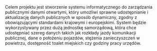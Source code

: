 Celem projektu jest stworzenie systemu informatycznego do zarządzania publicznymi danymi otwartymi, który umożliwi sprawne udostępnianie i aktualizację danych publicznych w sposób dynamiczny, zgodny z obowiązującymi standardami krajowymi i europejskimi. System będzie wykorzystywany przez dużą jednostkę samorządową, która chce udostępniać szereg danych takich jak rozkłady jazdy komunikacji publicznej, dane o położeniu pojazdów, stężenia zanieczyszczeń w powietrzu, dostępność toalet miejskich czy godziny pracy urzędów.